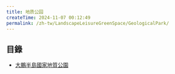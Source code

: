 ```yaml
---
title: 地质公园
createTime: 2024-11-07 00:12:49
permalink: /zh-tw/LandscapeLeisureGreenSpace/GeologicalPark/
---
```


## 目錄
- [大鵬半島國家地質公園](./1.大鹏半岛国家地质公园.md)
